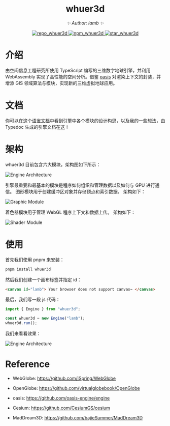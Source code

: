 <!-- PROJECT LOGO -->
<div align="center">

# whuer3d

_✨ Author: lamb ✨_

</div>

<p align="center">
  <a href="https://github.com/gy1016/whuer3d">
    <img src="https://img.shields.io/badge/Github-whuer3d-brightgreen?logo=github" alt="repo_whuer3d">
  </a>
  <a href="https://www.npmjs.com/package/whuer3d">
    <img src="https://img.shields.io/npm/v/whuer3d" alt="npm_whuer3d">
  </a>
  <a href="stargazers">
    <img src="https://img.shields.io/github/stars/gy1016/whuer3d?color=yellow&label=Github%20Stars" alt="star_whuer3d">
  </a>
</p>

<!-- ABOUT THE PROJECT -->

# 介绍

由空间信息工程研究所使用 TypeScript 编写的三维数字地球引擎，并利用 WebAssembly 实现了高性能的空间分析。借鉴 [oasis](https://github.com/oasis-engine/engine) 对渲染上下文的封装，并增添 GIS 领域算法与模块，实现新的三维虚拟地球应用。

# 文档

你可以在这个[语雀文档](https://www.yuque.com/shengaoyang-rl1fl/apm3zh)中看到引擎中各个模块的设计构思，以及我的一些想法，由 Typedoc 生成的引擎文档在[这](http://www.sgyat.cn/lamb3d/)！

# 架构

whuer3d 目前包含六大模块，架构图如下所示：

![Engine Architecture](http://121.199.160.202/images/project/lamb3d/struct.png)

引擎最重要和最基本的模块是程序如何组织和管理数据以及如何与 GPU 进行通信。 图形模块用于创建缓冲区对象并存储顶点和索引数据。 架构如下：

![Graphic Module](http://121.199.160.202/images/project/lamb3d/graphic.png)

着色器模块用于管理 WebGL 程序上下文和数据上传。 架构如下：

![Shader Module](http://121.199.160.202/images/project/lamb3d/shader.png)

# 使用

首先我们使用 pnpm 来安装：

```bash
pnpm install whuer3d
```

然后我们创建一个画布标签并指定 id：

```html
<canvas id="lamb"> Your browser does not support canvas~ </canvas>
```

最后，我们写一段 js 代码：

```js
import { Engine } from "whuer3d";

const whuer3d = new Engine("lamb");
whuer3d.run();
```

我们来看看效果：

![Engine Architecture](http://121.199.160.202/images/project/lamb3d/earth.png)

# Reference

- WebGlobe: https://github.com/iSpring/WebGlobe

- OpenGlobe: https://github.com/virtualglobebook/OpenGlobe

- oasis: https://github.com/oasis-engine/engine

- Cesium: https://github.com/CesiumGS/cesium

- MadDream3D: https://github.com/bajieSummer/MadDream3D

